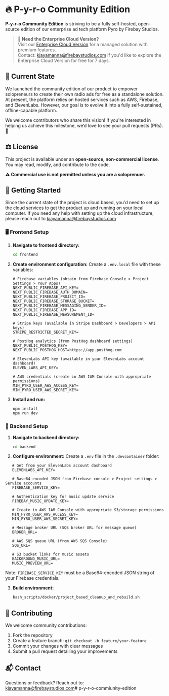 # 🔥 P-y-r-o Community Edition

**P-y-r-o Community Edition** is striving to be a fully self-hosted, open-source edition of our enterprise ad tech platform Pyro by Firebay Studios.

> **🚀 Need the Enterprise Cloud Version?**  
> Visit our [Enterprise Cloud Version](https://project-isildor.vercel.app/) for a managed solution with premium features.  
> Contact: [kjayamanna@firebaystudios.com](mailto:kjayamanna@firebaystudios.com) if you'd like to explore the Enterprise Cloud Version for free for 7 days.

## 📖 Current State

We launched the community edition of our product to empower solopreneurs to create their own radio ads for free as a standalone solution. At present, the platform relies on hosted services such as AWS, Firebase, and ElevenLabs. However, our goal is to evolve it into a fully self-sustained, offline-capable platform.

We welcome contributors who share this vision! If you're interested in helping us achieve this milestone, we’d love to see your pull requests (PRs). 🚀

## ⚖️ License

This project is available under an **open-source, non-commercial license**. You may read, modify, and contribute to the code.  

**⚠️ Commercial use is not permitted unless you are a soloprenuer.**  

## 🚀 Getting Started
Since the current state of the project is cloud based, you'd need to set up the cloud services to get the product up and running on your local computer. If you need any help with setting up the cloud infrastructure, please reach out to [kjayamanna@firebaystudios.com](mailto:kjayamanna@firebaystudios.com)

### 🖥️ Frontend Setup

1. **Navigate to frontend directory:**
   ```bash
   cd frontend
   ```

2. **Create environment configuration:**
   Create a `.env.local` file with these variables:
   ```env
   # Firebase variables (obtain from Firebase Console > Project Settings > Your Apps)
   NEXT_PUBLIC_FIREBASE_API_KEY=
   NEXT_PUBLIC_FIREBASE_AUTH_DOMAIN=
   NEXT_PUBLIC_FIREBASE_PROJECT_ID=
   NEXT_PUBLIC_FIREBASE_STORAGE_BUCKET=
   NEXT_PUBLIC_FIREBASE_MESSAGING_SENDER_ID=
   NEXT_PUBLIC_FIREBASE_APP_ID=
   NEXT_PUBLIC_FIREBASE_MEASUREMENT_ID=

   # Stripe keys (available in Stripe Dashboard > Developers > API keys)
   STRIPE_RESTRICTED_SECRET_KEY=

   # PostHog analytics (from PostHog dashboard settings)
   NEXT_PUBLIC_POSTHOG_KEY=
   NEXT_PUBLIC_POSTHOG_HOST=https://app.posthog.com

   # ElevenLabs API key (available in your ElevenLabs account dashboard)
   ELEVEN_LABS_API_KEY=
   
   # AWS credentials (create in AWS IAM Console with appropriate permissions)
   MIN_PYRO_USER_AWS_ACCESS_KEY=
   MIN_PYRO_USER_AWS_SECRET_KEY=
   ```

3. **Install and run:**
   ```bash
   npm install
   npm run dev
   ```

### 🔧 Backend Setup

1. **Navigate to backend directory:**
   ```bash
   cd backend
   ```

2. **Configure environment:**
   Create a `.env` file in the `.devcontainer` folder:
```env
   # Get from your ElevenLabs account dashboard
   ELEVENLABS_API_KEY=
   
   # Base64-encoded JSON from Firebase console > Project settings > Service accounts
   FIREBASE_SERVICE_KEY=
   
   # Authentication key for music update service
   FIREBAY_MUSIC_UPDATE_KEY=
   
   # Create in AWS IAM Console with appropriate S3/storage permissions
   MIN_PYRO_USER_AWS_ACCESS_KEY=
   MIN_PYRO_USER_AWS_SECRET_KEY=
   
   # Message broker URL (SQS broker URL for message queue)
   BROKER_URL=
   
   # AWS SQS queue URL (from AWS SQS Console)
   SQS_URL=
   
   # S3 bucket links for music assets
   BACKGROUND_MUSIC_URL=
   MUSIC_PREVIEW_URL=
   ```
   Note: `FIREBASE_SERVICE_KEY` must be a Base64-encoded JSON string of your Firebase credentials.


3. **Build environment:**
   ```bash
   bash_scripts/docker/project_based_cleanup_and_rebuild.sh
   ```

## 🤝 Contributing

We welcome community contributions:

1. Fork the repository
2. Create a feature branch: `git checkout -b feature/your-feature`
3. Commit your changes with clear messages
4. Submit a pull request detailing your improvements

## 📬 Contact

Questions or feedback? Reach out to:  
[kjayamanna@firebaystudios.com](mailto:kjayamanna@firebaystudios.com)# p-y-r-o-commiunity-edition
